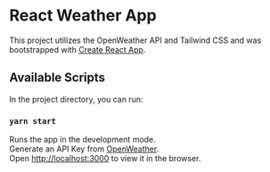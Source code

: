 # React Weather App

This project utilizes the OpenWeather API and Tailwind CSS and was bootstrapped with [Create React App](https://github.com/facebook/create-react-app).

## Available Scripts

In the project directory, you can run:

### `yarn start`

Runs the app in the development mode.\
Generate an API Key from [OpenWeather](https://openweathermap.org/).\
Open [http://localhost:3000](http://localhost:3000) to view it in the browser. 